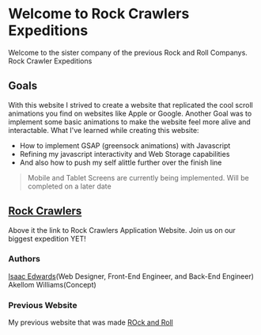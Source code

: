 # Welcome to Rock Crawlers Expeditions

Welcome to the sister company of the previous Rock and Roll Companys. Rock Crawler Expeditions

## Goals

With this website I strived to create a website that replicated the cool scroll animations you find on websites like Apple or Google. Another Goal was to implement some basic animations to make the website
feel more alive and interactable. What I've learned while creating this website:

- How to implement GSAP (greensock animations) with Javascript
- Refining my javascript interactivity and Web Storage capabilities
- And also how to push my self alittle further over the finish line

> Mobile and Tablet Screens are currently being implemented. Will be completed on a later date

## [Rock Crawlers](https://dtbissy.github.io/atlas-T3-final/landing.html)

Above it the link to Rock Crawlers Application Website. Join us on our biggest expedition YET!

### Authors

[Isaac Edwards](https://github.com/DTBissy/)(Web Designer, Front-End Engineer, and Back-End Engineer)
Akellom Williams(Concept)

### Previous Website

My previous website that was made
[ROck and Roll](https://dtbissy.github.io/atlas-bootstrap/)
